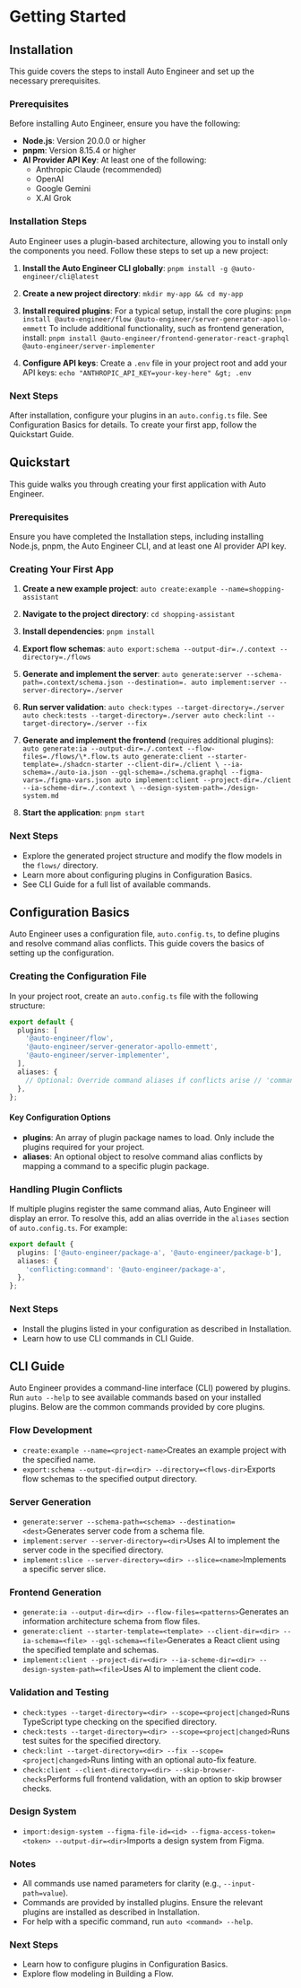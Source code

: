 # Getting Started

## Installation

This guide covers the steps to install Auto Engineer and set up the necessary prerequisites.

### Prerequisites

Before installing Auto Engineer, ensure you have the following:

- **Node.js**: Version 20.0.0 or higher
- **pnpm**: Version 8.15.4 or higher
- **AI Provider API Key**: At least one of the following:
  - Anthropic Claude (recommended)
  - OpenAI
  - Google Gemini
  - X.AI Grok

### Installation Steps

Auto Engineer uses a plugin-based architecture, allowing you to install only the components you need. Follow these steps to set up a new project:

1. **Install the Auto Engineer CLI globally**: `pnpm install -g @auto-engineer/cli@latest `

2. **Create a new project directory**: `mkdir my-app && cd my-app`

3. **Install required plugins**: For a typical setup, install the core plugins: `pnpm install @auto-engineer/flow @auto-engineer/server-generator-apollo-emmett` To include additional functionality, such as frontend generation, install: `pnpm install @auto-engineer/frontend-generator-react-graphql @auto-engineer/server-implementer`

4. **Configure API keys**: Create a `.env` file in your project root and add your API keys: `echo "ANTHROPIC_API_KEY=your-key-here" &gt; .env `

### Next Steps

After installation, configure your plugins in an `auto.config.ts` file. See Configuration Basics for details. To create your first app, follow the Quickstart Guide.

## Quickstart

This guide walks you through creating your first application with Auto Engineer.

### Prerequisites

Ensure you have completed the Installation steps, including installing Node.js, pnpm, the Auto Engineer CLI, and at least one AI provider API key.

### Creating Your First App

1. **Create a new example project**: `auto create:example --name=shopping-assistant `

2. **Navigate to the project directory**: `cd shopping-assistant `

3. **Install dependencies**: `pnpm install `

4. **Export flow schemas**: `auto export:schema --output-dir=./.context --directory=./flows `

5. **Generate and implement the server**: `auto generate:server --schema-path=.context/schema.json --destination=. auto implement:server --server-directory=./server `

6. **Run server validation**: `auto check:types --target-directory=./server auto check:tests --target-directory=./server auto check:lint --target-directory=./server --fix `

7. **Generate and implement the frontend** (requires additional plugins): `auto generate:ia --output-dir=./.context --flow-files=./flows/\*.flow.ts auto generate:client --starter-template=./shadcn-starter --client-dir=./client \
--ia-schema=./auto-ia.json --gql-schema=./schema.graphql --figma-vars=./figma-vars.json auto implement:client --project-dir=./client --ia-scheme-dir=./.context \
--design-system-path=./design-system.md `

8. **Start the application**: `pnpm start `

### Next Steps

- Explore the generated project structure and modify the flow models in the `flows/` directory.
- Learn more about configuring plugins in Configuration Basics.
- See CLI Guide for a full list of available commands.

## Configuration Basics

Auto Engineer uses a configuration file, `auto.config.ts`, to define plugins and resolve command alias conflicts. This guide covers the basics of setting up the configuration.

### Creating the Configuration File

In your project root, create an `auto.config.ts` file with the following structure:

```typescript
export default {
  plugins: [
    '@auto-engineer/flow',
    '@auto-engineer/server-generator-apollo-emmett',
    '@auto-engineer/server-implementer',
  ],
  aliases: {
    // Optional: Override command aliases if conflicts arise // 'command:name': '@auto-engineer/package-name'
  },
};
```

#### Key Configuration Options

- **plugins**: An array of plugin package names to load. Only include the plugins required for your project.
- **aliases**: An optional object to resolve command alias conflicts by mapping a command to a specific plugin package.

### Handling Plugin Conflicts

If multiple plugins register the same command alias, Auto Engineer will display an error. To resolve this, add an alias override in the `aliases` section of `auto.config.ts`. For example:

```typescript
export default {
  plugins: ['@auto-engineer/package-a', '@auto-engineer/package-b'],
  aliases: {
    'conflicting:command': '@auto-engineer/package-a',
  },
};
```

### Next Steps

- Install the plugins listed in your configuration as described in Installation.
- Learn how to use CLI commands in CLI Guide.

## CLI Guide

Auto Engineer provides a command-line interface (CLI) powered by plugins. Run `auto --help` to see available commands based on your installed plugins. Below are the common commands provided by core plugins.

### Flow Development

- `create:example --name=<project-name>`Creates an example project with the specified name.
- `export:schema --output-dir=<dir> --directory=<flows-dir>`Exports flow schemas to the specified output directory.

### Server Generation

- `generate:server --schema-path=<schema> --destination=<dest>`Generates server code from a schema file.
- `implement:server --server-directory=<dir>`Uses AI to implement the server code in the specified directory.
- `implement:slice --server-directory=<dir> --slice=<name>`Implements a specific server slice.

### Frontend Generation

- `generate:ia --output-dir=<dir> --flow-files=<patterns>`Generates an information architecture schema from flow files.
- `generate:client --starter-template=<template> --client-dir=<dir> --ia-schema=<file> --gql-schema=<file>`Generates a React client using the specified template and schemas.
- `implement:client --project-dir=<dir> --ia-scheme-dir=<dir> --design-system-path=<file>`Uses AI to implement the client code.

### Validation and Testing

- `check:types --target-directory=<dir> --scope=<project|changed>`Runs TypeScript type checking on the specified directory.
- `check:tests --target-directory=<dir> --scope=<project|changed>`Runs test suites for the specified directory.
- `check:lint --target-directory=<dir> --fix --scope=<project|changed>`Runs linting with an optional auto-fix feature.
- `check:client --client-directory=<dir> --skip-browser-checks`Performs full frontend validation, with an option to skip browser checks.

### Design System

- `import:design-system --figma-file-id=<id> --figma-access-token=<token> --output-dir=<dir>`Imports a design system from Figma.

### Notes

- All commands use named parameters for clarity (e.g., `--input-path=value`).
- Commands are provided by installed plugins. Ensure the relevant plugins are installed as described in Installation.
- For help with a specific command, run `auto <command> --help`.

### Next Steps

- Learn how to configure plugins in Configuration Basics.
- Explore flow modeling in Building a Flow.
